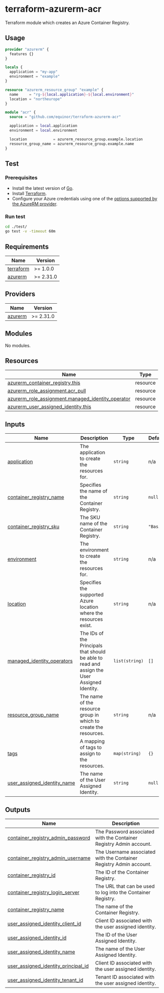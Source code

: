 # terraform-azurerm-acr

Terraform module which creates an Azure Container Registry.

## Usage

```terraform
provider "azurerm" {
  features {}
}

locals {
  application = "my-app"
  environment = "example"
}

resource "azurerm_resource_group" "example" {
  name     = "rg-${local.application}-${local.environment}"
  location = "northeurope"
}

module "acr" {
  source = "github.com/equinor/terraform-azurerm-acr"

  application = local.application
  environment = local.environment

  location            = azurerm_resource_group.example.location
  resource_group_name = azurerm_resource_group.example.name
}
```

## Test

### Prerequisites

- Install the latest version of [Go](https://go.dev/dl/).
- Install [Terraform](https://www.terraform.io/downloads).
- Configure your Azure credentials using one of the [options supported by the AzureRM provider](https://registry.terraform.io/providers/hashicorp/azurerm/latest/docs#authenticating-to-azure).

### Run test

```bash
cd ./test/
go test -v -timeout 60m
```

<!-- BEGIN_TF_DOCS -->
## Requirements

| Name | Version |
|------|---------|
| <a name="requirement_terraform"></a> [terraform](#requirement\_terraform) | >= 1.0.0 |
| <a name="requirement_azurerm"></a> [azurerm](#requirement\_azurerm) | >= 2.31.0 |

## Providers

| Name | Version |
|------|---------|
| <a name="provider_azurerm"></a> [azurerm](#provider\_azurerm) | >= 2.31.0 |

## Modules

No modules.

## Resources

| Name | Type |
|------|------|
| [azurerm_container_registry.this](https://registry.terraform.io/providers/hashicorp/azurerm/latest/docs/resources/container_registry) | resource |
| [azurerm_role_assignment.acr_pull](https://registry.terraform.io/providers/hashicorp/azurerm/latest/docs/resources/role_assignment) | resource |
| [azurerm_role_assignment.managed_identity_operator](https://registry.terraform.io/providers/hashicorp/azurerm/latest/docs/resources/role_assignment) | resource |
| [azurerm_user_assigned_identity.this](https://registry.terraform.io/providers/hashicorp/azurerm/latest/docs/resources/user_assigned_identity) | resource |

## Inputs

| Name | Description | Type | Default | Required |
|------|-------------|------|---------|:--------:|
| <a name="input_application"></a> [application](#input\_application) | The application to create the resources for. | `string` | n/a | yes |
| <a name="input_container_registry_name"></a> [container\_registry\_name](#input\_container\_registry\_name) | Specifies the name of the Container Registry. | `string` | `null` | no |
| <a name="input_container_registry_sku"></a> [container\_registry\_sku](#input\_container\_registry\_sku) | The SKU name of the Container Registry. | `string` | `"Basic"` | no |
| <a name="input_environment"></a> [environment](#input\_environment) | The environment to create the resources for. | `string` | n/a | yes |
| <a name="input_location"></a> [location](#input\_location) | Specifies the supported Azure location where the resources exist. | `string` | n/a | yes |
| <a name="input_managed_identity_operators"></a> [managed\_identity\_operators](#input\_managed\_identity\_operators) | The IDs of the Principals that should be able to read and assign the User Assigned Identity. | `list(string)` | `[]` | no |
| <a name="input_resource_group_name"></a> [resource\_group\_name](#input\_resource\_group\_name) | The name of the resource group in which to create the resources. | `string` | n/a | yes |
| <a name="input_tags"></a> [tags](#input\_tags) | A mapping of tags to assign to the resources. | `map(string)` | `{}` | no |
| <a name="input_user_assigned_identity_name"></a> [user\_assigned\_identity\_name](#input\_user\_assigned\_identity\_name) | The name of the User Assigned Identity. | `string` | `null` | no |

## Outputs

| Name | Description |
|------|-------------|
| <a name="output_container_registry_admin_password"></a> [container\_registry\_admin\_password](#output\_container\_registry\_admin\_password) | The Password associated with the Container Registry Admin account. |
| <a name="output_container_registry_admin_username"></a> [container\_registry\_admin\_username](#output\_container\_registry\_admin\_username) | The Username associated with the Container Registry Admin account. |
| <a name="output_container_registry_id"></a> [container\_registry\_id](#output\_container\_registry\_id) | The ID of the Container Registry. |
| <a name="output_container_registry_login_server"></a> [container\_registry\_login\_server](#output\_container\_registry\_login\_server) | The URL that can be used to log into the Container Registry. |
| <a name="output_container_registry_name"></a> [container\_registry\_name](#output\_container\_registry\_name) | The name of the Container Registry. |
| <a name="output_user_assigned_identity_client_id"></a> [user\_assigned\_identity\_client\_id](#output\_user\_assigned\_identity\_client\_id) | Client ID associated with the user assigned identity. |
| <a name="output_user_assigned_identity_id"></a> [user\_assigned\_identity\_id](#output\_user\_assigned\_identity\_id) | The ID of the User Assigned Identity. |
| <a name="output_user_assigned_identity_name"></a> [user\_assigned\_identity\_name](#output\_user\_assigned\_identity\_name) | The name of the User Assigned Identity. |
| <a name="output_user_assigned_identity_principal_id"></a> [user\_assigned\_identity\_principal\_id](#output\_user\_assigned\_identity\_principal\_id) | Client ID associated with the user assigned identity. |
| <a name="output_user_assigned_identity_tenant_id"></a> [user\_assigned\_identity\_tenant\_id](#output\_user\_assigned\_identity\_tenant\_id) | Tenant ID associated with the user assigned identity. |
<!-- END_TF_DOCS -->